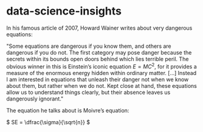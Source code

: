 # data-science-insights

In his famous article of 2007, Howard Wainer writes about very dangerous equations:

"Some equations  are  dangerous  if you  know them, and others are dangerous if you do not. The first category may  pose  danger  because the secrets  within its bounds open  doors  behind which lies terrible peril. The obvious winner in this is Einstein’s iconic equation $E = MC^2$, for it  provides  a  measure of  the  enormous energy hidden  within  ordinary  matter. \[...\] Instead I am interested in equations that unleash their danger not when we know about them, but rather when we do not. Kept close at hand, these equations allow us to understand things clearly, but their absence leaves us dangerously ignorant."

The equation he talks about is Moivre’s equation:

$
SE = \dfrac{\sigma}{\sqrt{n}} 
$
